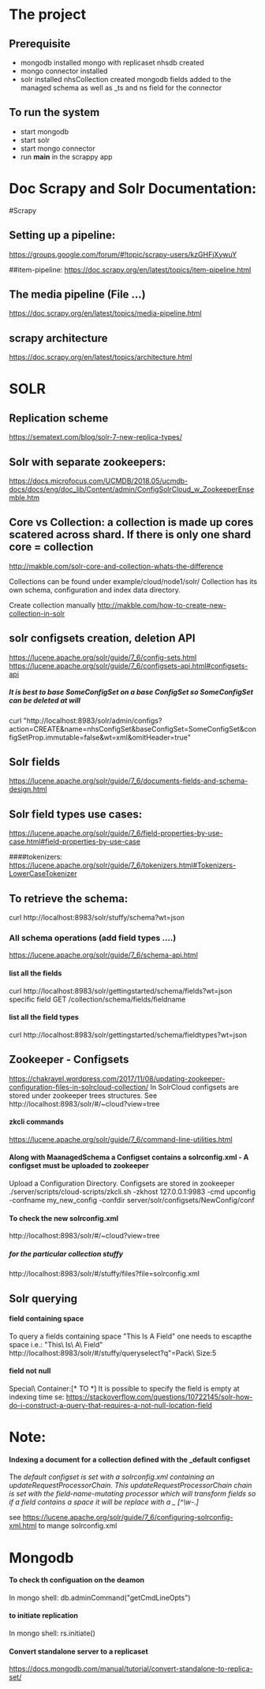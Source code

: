 # The project

## Prerequisite
- mongodb installed
  mongo with replicaset
  nhsdb created
- mongo connector installed
- solr installed
  nhsCollection created
  mongodb fields added to the managed schema as well as _ts and ns field for the connector
  
## To run the system
- start mongodb
- start solr
- start mongo connector
- run __main__ in the scrappy app


# Doc Scrapy and Solr Documentation:

#Scrapy

## Setting up a pipeline:
https://groups.google.com/forum/#!topic/scrapy-users/kzGHFjXywuY

##item-pipeline:
https://doc.scrapy.org/en/latest/topics/item-pipeline.html
## The media pipeline (File ...)
https://doc.scrapy.org/en/latest/topics/media-pipeline.html

## scrapy architecture
https://doc.scrapy.org/en/latest/topics/architecture.html

# SOLR

## Replication scheme
https://sematext.com/blog/solr-7-new-replica-types/

## Solr with separate zookeepers: 
https://docs.microfocus.com/UCMDB/2018.05/ucmdb-docs/docs/eng/doc_lib/Content/admin/ConfigSolrCloud_w_ZookeeperEnsemble.htm

## Core vs Collection: a collection is made up cores scatered across shard. If there is only one shard core = collection 
http://makble.com/solr-core-and-collection-whats-the-difference

Collections can be found under example/cloud/node1/solr/
Collection has its own schema, configuration and index data directory.

Create collection manually http://makble.com/how-to-create-new-collection-in-solr

## solr configsets creation, deletion API
https://lucene.apache.org/solr/guide/7_6/config-sets.html
https://lucene.apache.org/solr/guide/7_6/configsets-api.html#configsets-api

##### It is best to base SomeConfigSet on a base ConfigSet so SomeConfigSet can be deleted at will
curl "http://localhost:8983/solr/admin/configs?action=CREATE&name=nhsConfigSet&baseConfigSet=SomeConfigSet&configSetProp.immutable=false&wt=xml&omitHeader=true"

## Solr fields
https://lucene.apache.org/solr/guide/7_6/documents-fields-and-schema-design.html

## Solr field types use cases:
https://lucene.apache.org/solr/guide/7_6/field-properties-by-use-case.html#field-properties-by-use-case

<fieldType name="newFilter" class="solr.TextField" omitNorms="false" positionIncrementGap="100" multiValued="true">
    <analyzer type="index">
      <tokenizer class="solr.WhitespaceTokenizerFactory"/>
      <filter class="solr.LowerCaseFilterFactory"/>
    </analyzer>
    <analyzer type="query">
      <tokenizer class="solr.WhitespaceTokenizerFactory"/>
      <filter class="solr.StopFilterFactory" words="stopwords.txt" ignoreCase="true"/>
      <filter class="solr.LowerCaseFilterFactory"/>
    </analyzer>
  </fieldType>

####tokenizers:
https://lucene.apache.org/solr/guide/7_6/tokenizers.html#Tokenizers-LowerCaseTokenizer

## To retrieve the schema:
curl http://localhost:8983/solr/stuffy/schema?wt=json 
### All schema operations (add field types ....)
https://lucene.apache.org/solr/guide/7_6/schema-api.html
#### list all the fields
curl http://localhost:8983/solr/gettingstarted/schema/fields?wt=json
specific field GET /collection/schema/fields/fieldname
#### list all the field types
curl http://localhost:8983/solr/gettingstarted/schema/fieldtypes?wt=json

## Zookeeper - Configsets

https://chakrayel.wordpress.com/2017/11/08/updating-zookeeper-configuration-files-in-solrcloud-collection/
In SolrCloud configsets are stored under zookeeper trees structures.
See http://localhost:8983/solr/#/~cloud?view=tree

#### zkcli commands
https://lucene.apache.org/solr/guide/7_6/command-line-utilities.html

#### Along with MaanagedSchema a Configset contains a solrconfig.xml - A configset must be uploaded to zookeeper
Upload a Configuration Directory. Configsets are stored in zookeeper
./server/scripts/cloud-scripts/zkcli.sh -zkhost 127.0.0.1:9983 -cmd upconfig -confname my_new_config -confdir server/solr/configsets/NewConfig/conf

#### To check the new solrconfig.xml
http://localhost:8983/solr/#/~cloud?view=tree

##### for the particular collection stuffy
http://localhost:8983/solr/#/stuffy/files?file=solrconfig.xml


## Solr querying
#### field containing space
To query a fields containing space "This Is A Field" one needs to escapthe space i.e.: 
"This\ Is\ A\\ Field"
http://localhost:8983/solr/#/stuffy/queryselect?q"=Pack\ Size:5

#### field not null
Special\ Container:[* TO *]
It is possible to specify the field is empty at indexing time se:
https://stackoverflow.com/questions/10722145/solr-how-do-i-construct-a-query-that-requires-a-not-null-location-field


# Note:
#### Indexing a document for a collection defined with the _default configset 
The _default configset is set with a solrconfig.xml containing an updateRequestProcessorChain.
This updateRequestProcessorChain chain is set with the field-name-mutating processor which will
transform fields so if a field contains a space it will be replace with a _
<updateProcessor class="solr.FieldNameMutatingUpdateProcessorFactory" name="field-name-mutating">
    <str name="pattern">[^\w-\.]</str>
    <str name="replacement">_</str>
</updateProcessor>

see https://lucene.apache.org/solr/guide/7_6/configuring-solrconfig-xml.html to mange solrconfig.xml


# Mongodb

#### To check th configuation on the deamon
In mongo shell:
db.adminCommand("getCmdLineOpts")

#### to initiate replication
In mongo shell: 
rs.initiate()

#### Convert standalone server to a replicaset

https://docs.mongodb.com/manual/tutorial/convert-standalone-to-replica-set/
